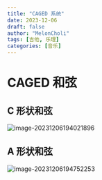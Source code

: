 ```yaml
---
title: "CAGED 系统"
date: 2023-12-06
draft: false
author: "MelonCholi"
tags: [吉他, 乐理]
categories: [音乐]
---
```


# CAGED 和弦

## C 形状和弦

![image-20231206194021896](https://markdown-1303167219.cos.ap-shanghai.myqcloud.com/image-20231206194021896.png)

## A 形状和弦

![image-20231206194752253](https://markdown-1303167219.cos.ap-shanghai.myqcloud.com/image-20231206194752253.png)